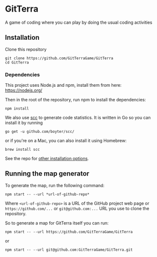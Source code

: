 # GitTerra

A game of coding where you can play by doing the usual coding activities

## Installation

Clone this repository

```
git clone https://github.com/GitTerraGame/GitTerra
cd GitTerra
```

### Dependencies

This project uses Node.js and npm, install them from here:
https://nodejs.org/

Then in the root of the repository, run npm to install the dependencies:

```
npm install
```

We also use [scc](https://github.com/boyter/scc) to generate code statistics. It is written in Go so you can install it by running

```
go get -u github.com/boyter/scc/
```

or if you're on a Mac, you can also install it using Homebrew:
```
brew install scc
```
See the repo for [other installation options](https://github.com/boyter/scc#install).


## Running the map generator

To generate the map, run the following command:

```
npm start -- --url *url-of-github-repo*
```

Where `<url-of-github-repo>` is a URL of the GitHub project web page or `https://github.com/...` or `git@github.com:...` URL you use to clone the repository.

So to generate a map for GitTerra itself you can run:

```
npm start -- --url https://github.com/GitTerraGame/GitTerra
```

or

```
npm start -- --url git@github.com:GitTerraGame/GitTerra.git
```
